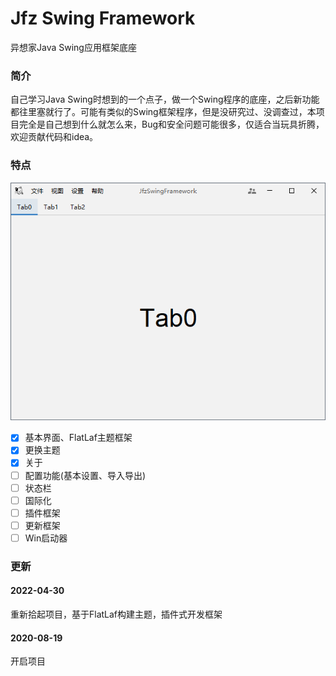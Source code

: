 # Jfz Swing Framework
异想家Java Swing应用框架底座

### 简介

自己学习Java Swing时想到的一个点子，做一个Swing程序的底座，之后新功能都往里塞就行了。可能有类似的Swing框架程序，但是没研究过、没调查过，本项目完全是自己想到什么就怎么来，Bug和安全问题可能很多，仅适合当玩具折腾，欢迎贡献代码和idea。

### 特点

![](./_screenshot/1.png)

- [x] 基本界面、FlatLaf主题框架
- [x] 更换主题
- [x] 关于
- [ ] 配置功能(基本设置、导入导出)
- [ ] 状态栏
- [ ] 国际化
- [ ] 插件框架
- [ ] 更新框架
- [ ] Win启动器

### 更新

#### 2022-04-30

重新拾起项目，基于FlatLaf构建主题，插件式开发框架

#### 2020-08-19

开启项目

